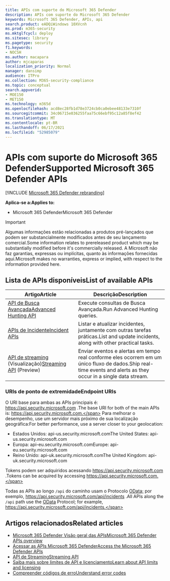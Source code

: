 ```yaml
---
title: APIs com suporte do Microsoft 365 Defender
description: APIs com suporte do Microsoft 365 Defender
keywords: Microsoft 365 Defender, APIs, api
search.product: eADQiWindows 10XVcnh
ms.prod: m365-security
ms.mktglfcycl: deploy
ms.sitesec: library
ms.pagetype: security
f1.keywords:
- NOCSH
ms.author: macapara
author: mjcaparas
localization_priority: Normal
manager: dansimp
audience: ITPro
ms.collection: M365-security-compliance
ms.topic: conceptual
search.appverid:
- MOE150
- MET150
ms.technology: m365d
ms.openlocfilehash: acd8ec28fb1d78e3724cb0ca0ebee48133e7310f
ms.sourcegitcommit: 34c06715e036255faa75c66ebf95c12a85f8ef42
ms.translationtype: MT
ms.contentlocale: pt-BR
ms.lasthandoff: 06/17/2021
ms.locfileid: "52985079"
---
```

# <a name="supported-microsoft-365-defender-apis"></a><span data-ttu-id="8c18d-104">APIs com suporte do Microsoft 365 Defender</span><span class="sxs-lookup"><span data-stu-id="8c18d-104">Supported Microsoft 365 Defender APIs</span></span> 

[!INCLUDE [Microsoft 365 Defender rebranding](../includes/microsoft-defender.md)]

<span data-ttu-id="8c18d-105">**Aplica-se a:**</span><span class="sxs-lookup"><span data-stu-id="8c18d-105">**Applies to:**</span></span>
- <span data-ttu-id="8c18d-106">Microsoft 365 Defender</span><span class="sxs-lookup"><span data-stu-id="8c18d-106">Microsoft 365 Defender</span></span>

> [!IMPORTANT]
> <span data-ttu-id="8c18d-107">Algumas informações estão relacionadas a produtos pré-lançados que podem ser substancialmente modificados antes de seu lançamento comercial.</span><span class="sxs-lookup"><span data-stu-id="8c18d-107">Some information relates to prereleased product which may be substantially modified before it's commercially released.</span></span> <span data-ttu-id="8c18d-108">A Microsoft não faz garantias, expressas ou implícitas, quanto às informações fornecidas aqui.</span><span class="sxs-lookup"><span data-stu-id="8c18d-108">Microsoft makes no warranties, express or implied, with respect to the information provided here.</span></span>

## <a name="list-of-available-apis"></a><span data-ttu-id="8c18d-109">Lista de APIs disponíveis</span><span class="sxs-lookup"><span data-stu-id="8c18d-109">List of available APIs</span></span>

<span data-ttu-id="8c18d-110">Artigo</span><span class="sxs-lookup"><span data-stu-id="8c18d-110">Article</span></span> | <span data-ttu-id="8c18d-111">Descrição</span><span class="sxs-lookup"><span data-stu-id="8c18d-111">Description</span></span>
-|-
[<span data-ttu-id="8c18d-112">API de Busca Avançada</span><span class="sxs-lookup"><span data-stu-id="8c18d-112">Advanced Hunting API</span></span>](api-advanced-hunting.md) | <span data-ttu-id="8c18d-113">Execute consultas de Busca Avançada.</span><span class="sxs-lookup"><span data-stu-id="8c18d-113">Run Advanced Hunting queries.</span></span>
[<span data-ttu-id="8c18d-114">APIs de Incidente</span><span class="sxs-lookup"><span data-stu-id="8c18d-114">Incident APIs</span></span>](api-incident.md) | <span data-ttu-id="8c18d-115">Listar e atualizar incidentes, juntamente com outras tarefas práticas.</span><span class="sxs-lookup"><span data-stu-id="8c18d-115">List and update incidents, along with other practical tasks.</span></span>
<span data-ttu-id="8c18d-116">[API de streaming](streaming-api.md) (Visualização)</span><span class="sxs-lookup"><span data-stu-id="8c18d-116">[Streaming API](streaming-api.md) (Preview)</span></span> | <span data-ttu-id="8c18d-117">Enviar eventos e alertas em tempo real conforme eles ocorrem em um único fluxo de dados.</span><span class="sxs-lookup"><span data-stu-id="8c18d-117">Ship real-time events and alerts as they occur in a single data stream.</span></span>

### <a name="endpoint-uris"></a><span data-ttu-id="8c18d-118">URIs de ponto de extremidade</span><span class="sxs-lookup"><span data-stu-id="8c18d-118">Endpoint URIs</span></span>

<span data-ttu-id="8c18d-119">O URI base para ambas as APIs principais é: https://api.security.microsoft.com .</span><span class="sxs-lookup"><span data-stu-id="8c18d-119">The base URI for both of the main APIs is: https://api.security.microsoft.com.</span></span> <span data-ttu-id="8c18d-120">Para melhorar o desempenho, use um servidor mais próximo de sua localização geográfica:</span><span class="sxs-lookup"><span data-stu-id="8c18d-120">For better performance, use a server closer to your geolocation:</span></span>

- <span data-ttu-id="8c18d-121">Estados Unidos: api-us.security.microsoft.com</span><span class="sxs-lookup"><span data-stu-id="8c18d-121">The United States: api-us.security.microsoft.com</span></span>
- <span data-ttu-id="8c18d-122">Europa: api-eu.security.microsoft.com</span><span class="sxs-lookup"><span data-stu-id="8c18d-122">Europe: api-eu.security.microsoft.com</span></span>
- <span data-ttu-id="8c18d-123">Reino Unido: api-uk.security.microsoft.com</span><span class="sxs-lookup"><span data-stu-id="8c18d-123">The United Kingdom: api-uk.security.microsoft.com</span></span>

<span data-ttu-id="8c18d-124">Tokens podem ser adquiridos acessando https://api.security.microsoft.com .</span><span class="sxs-lookup"><span data-stu-id="8c18d-124">Tokens can be acquired by accessing https://api.security.microsoft.com.</span></span>

<span data-ttu-id="8c18d-125">Todas as APIs ao longo `/api` do caminho usam o Protocolo [OData;](/odata/overview) por exemplo, https://api.security.microsoft.com/api/incidents .</span><span class="sxs-lookup"><span data-stu-id="8c18d-125">All APIs along the `/api` path use the [OData](/odata/overview) Protocol; for example, https://api.security.microsoft.com/api/incidents.</span></span>

## <a name="related-articles"></a><span data-ttu-id="8c18d-126">Artigos relacionados</span><span class="sxs-lookup"><span data-stu-id="8c18d-126">Related articles</span></span>

- [<span data-ttu-id="8c18d-127">Microsoft 365 Defender Visão geral das APIs</span><span class="sxs-lookup"><span data-stu-id="8c18d-127">Microsoft 365 Defender APIs overview</span></span>](api-overview.md)
- [<span data-ttu-id="8c18d-128">Acessar as APIs Microsoft 365 Defender</span><span class="sxs-lookup"><span data-stu-id="8c18d-128">Access the Microsoft 365 Defender APIs</span></span>](api-access.md)
- [<span data-ttu-id="8c18d-129">API de Streaming</span><span class="sxs-lookup"><span data-stu-id="8c18d-129">Streaming API</span></span>](../defender-endpoint/raw-data-export.md)
- [<span data-ttu-id="8c18d-130">Saiba mais sobre limites de API e licenciamento</span><span class="sxs-lookup"><span data-stu-id="8c18d-130">Learn about API limits and licensing</span></span>](api-terms.md)
- [<span data-ttu-id="8c18d-131">Compreender códigos de erro</span><span class="sxs-lookup"><span data-stu-id="8c18d-131">Understand error codes</span></span>](api-error-codes.md)
